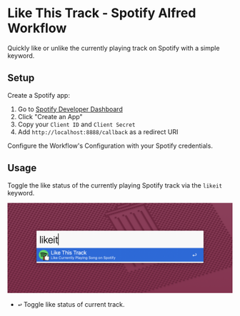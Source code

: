 # Like This Track - Spotify Alfred Workflow

Quickly like or unlike the currently playing track on Spotify with a simple keyword.

## Setup

Create a Spotify app:

1. Go to [Spotify Developer Dashboard](https://developer.spotify.com/dashboard)
2. Click "Create an App"
3. Copy your `Client ID` and `Client Secret`
4. Add `http://localhost:8888/callback` as a redirect URI

Configure the Workflow's Configuration with your Spotify credentials.

## Usage

Toggle the like status of the currently playing Spotify track via the `likeit` keyword.

![Like this track workflow](images/likeit.png)

* <kbd>↩</kbd> Toggle like status of current track.

